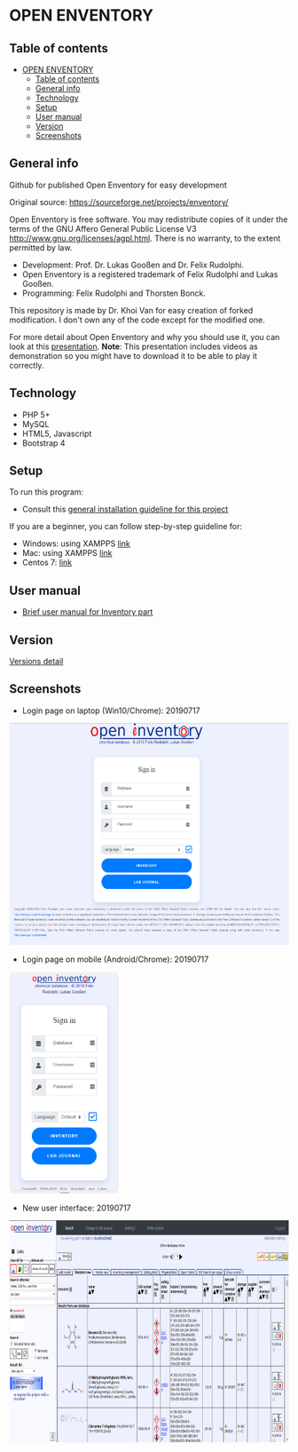 # OPEN ENVENTORY

## Table of contents

- [OPEN ENVENTORY](#OPEN-ENVENTORY)
  - [Table of contents](#Table-of-contents)
  - [General info](#General-info)
  - [Technology](#Technology)
  - [Setup](#Setup)
  - [User manual](#User-manual)
  - [Version](#Version)
  - [Screenshots](#Screenshots)

## General info

Github for published Open Enventory for easy development

Original source: https://sourceforge.net/projects/enventory/

Open Enventory is free software. You may redistribute copies of it under the terms of the GNU Affero General Public License V3 http://www.gnu.org/licenses/agpl.html. There is no warranty, to the extent permitted by law.

- Development: Prof. Dr. Lukas Gooßen and Dr. Felix Rudolphi.  
- Open Enventory is a registered trademark of Felix Rudolphi and Lukas Gooßen.  
- Programming: Felix Rudolphi and Thorsten Bonck.  

This repository is made by Dr. Khoi Van for easy creation of forked modification. I don't own any of the code except for the modified one.

For more detail about Open Enventory and why you should use it, you can look at this [presentation](https://www.dropbox.com/s/a1a44trp7imqfkx/Khoi%20Van%20-%20OE%20introduction%20-%2020191015%20-%20compressed.pptx?dl=0). 
**Note**: This presentation includes videos as demonstration so you might have to download it to be able to play it correctly.

## Technology

- PHP 5+
- MySQL
- HTML5, Javascript
- Bootstrap 4

## Setup

To run this program:
- Consult this [general installation guideline for this project](http://enventory.chemie.uni-kl.de/inventar/INSTALL/INSTALL.html)

If you are a beginner, you can follow step-by-step guideline for:
- Windows: using XAMPPS [link](docs/Open_Enventory_Win_installation_20150303.pdf)
- Mac: using XAMPPS [link](docs/Open_Enventory_Mac_installation_20180713.pdf)
- Centos 7: [link](docs/Open_Enventory_Centos7_installation_20190517.pdf)

## User manual

- [Brief user manual for Inventory part](docs/Open_Enventory_Manual.pdf)

## Version

[Versions detail](VERSION.md)

## Screenshots

- Login page on laptop (Win10/Chrome): 20190717
<img src="docs/new_login_laptop_20190718.png" alt="Login page on laptop (Win10/Chrome): 20190717" height="400"/>

- Login page on mobile (Android/Chrome): 20190717
<img src="docs/new_login_mobile_20190718.png" alt="Login page on mobile (Android/Chrome): 20190717" height="400"/>

- New user interface: 20190717
<img src="docs/interface_laptop_20190718.png" alt="New user interface: 20190717" height="400"/>
